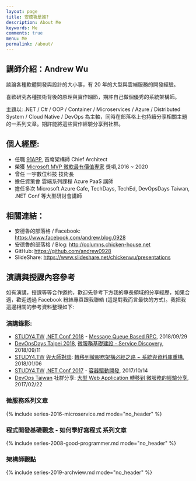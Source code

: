 ```yaml
---
layout: page
title: 安德魯是誰?
description: About Me
keywords: Me
comments: true
menu: Me
permalink: /about/
---
```


## 講師介紹：Andrew Wu

談論各種軟體開發與設計的大小事，有 20 年的大型與雲端服務的開發經驗。  

喜歡研究各種技術背後的原理與實作細節，期許自己做個優秀的系統架構師。  

主題以: .NET / C# / OOP / Container / Microservices / Azure / Distributed System / Cloud Native / DevOps 為主軸，同時在部落格上也持續分享相關主題的一系列文章。期許能將這些實作經驗分享到社群。  



## 個人經歷:

* 任職 [91APP](https://www.91app.com), 首席架構師 Chief Architect
* 榮獲 [Microsoft MVP 微軟最有價值專家](https://mvp.microsoft.com/zh-tw/PublicProfile/5002155?fullName=Andrew%20%20Wu) 獎項,2016 ~ 2020
* 曾任 一宇數位科技 技術長
* 擔任資策會 雲端系列課程 Azure PaaS 講師
* 擔任多次 Microsoft Azure Cafe, TechDays, TechEd, DevOpsDays Taiwan, .NET Conf 等大型研討會講師


## 相關連結：  

* 安德魯的部落格 / Facebook: https://www.facebook.com/andrew.blog.0928
* 安德魯的部落格 / Blog: http://columns.chicken-house.net
* GitHub: https://github.com/andrew0928
* SlideShare: https://www.slideshare.net/chickenwu/presentations




## 演講與授課內容參考

如有演講，授課等等合作邀約，歡迎先參考下方我的專長領域的分享經歷，如果合適，歡迎透過 Facebook 粉絲專頁跟我聯絡 (這是對我而言最快的方式)。我把我這邊相關的參考資料整理如下:

 
### 演講錄影:

- [STUDY4.TW](http://study4.tw/) [.NET Conf 2018](http://study4.tw/Activity/Details/20) - [Message Queue Based RPC](https://www.facebook.com/andrew.blog.0928/videos/478284192685645/?v=478284192685645), 2018/09/29
- [DevOpsDays Taipei 2018](https://devopsdays.tw/2018/index.html), [微服務基礎建設 - Service Discovery](https://www.facebook.com/andrew.blog.0928/videos/893802841007321/?v=893802841007321), 2018/09/11
- [STUDY4.TW](http://study4.tw/) [與大師對談](http://study4.tw/Activity/Details/12): [轉移到微服務架構必經之路 ~ 系統與資料庫重構](https://www.facebook.com/andrew.blog.0928/videos/545139382528011/), 2018/01/06
- [STUDY4.TW](http://study4.tw/) [.NET Conf 2017](http://study4.tw/Activity/Details/9) - [容器驅動開發](https://www.facebook.com/andrew.blog.0928/videos/509145696127380/?v=509145696127380), 2017/10/14
- [DevOps Taiwan](https://devopstw.club) 社群分享: [大型 Web Application 轉移到 微服務的經驗分享](https://www.slideshare.net/chickenwu/web-application-72464042), 2017/02/22 


 

### 微服務系列文章

{% include series-2016-microservice.md mode="no_header" %}

 
### 程式開發基礎觀念 - 如何學好寫程式 系列文章
 
{% include series-2008-good-programmer.md mode="no_header" %}


### 架構師觀點
 
{% include series-2019-archview.md mode="no_header" %}



